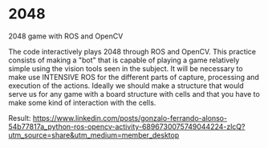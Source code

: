 # 2048
2048 game with ROS and OpenCV

The code interactively plays 2048 through ROS and OpenCV. This practice consists of making a "bot" that is capable of playing a game relatively simple using the vision tools seen in the subject. It will be necessary to make use INTENSIVE ROS for the different parts of capture, processing and execution of the actions. Ideally we should make a structure that would serve us for any game with a board structure with cells and that you have to make some kind of interaction with the cells.

Result: https://www.linkedin.com/posts/gonzalo-ferrando-alonso-54b77817a_python-ros-opencv-activity-6896730075749044224-zlcQ?utm_source=share&utm_medium=member_desktop

